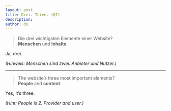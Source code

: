 ```yaml
---
layout: post
title: Drei. Three. (Q7)
description:
author: ds
---
```



> Die drei wichtigsten Elemente einer Website?  
> __Menschen__ und __Inhalte__.

Ja, drei.

_(Hinweis: Menschen sind zwei. Anbieter und Nutzer.)_

---

> The website’s three most important elements?  
> __People__ and __content__.

Yes, it’s three.

_(Hint: People is 2. Provider and user.)_
